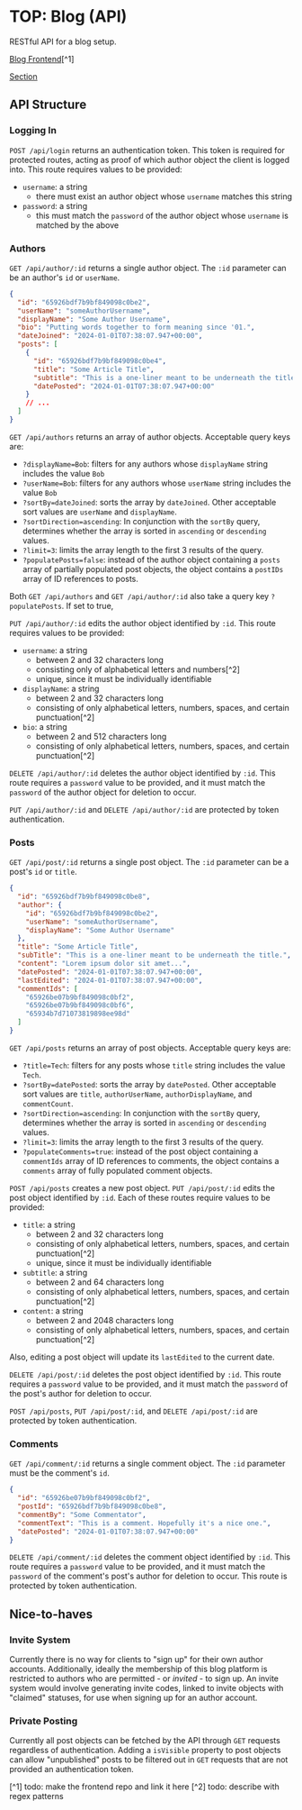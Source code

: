 # TOP: Blog (API)
RESTful API for a blog setup.

[Blog Frontend](#)[^1]

[Section](https://www.theodinproject.com/lessons/nodejs-blog-api)

## API Structure

### Logging In
`POST /api/login` returns an authentication token. This token is required for protected routes, acting as proof of which author object the client is logged into. This route requires values to be provided:
- `username`: a string 
  - there must exist an author object whose `username` matches this string
- `password`: a string
  - this must match the `password` of the author object whose `username` is matched by the above

### Authors
`GET /api/author/:id` returns a single author object. The `:id` parameter can be an author's `id` or `userName`.
```json
{
  "id": "65926bdf7b9bf849098c0be2",
  "userName": "someAuthorUsername",
  "displayName": "Some Author Username",
  "bio": "Putting words together to form meaning since '01.",
  "dateJoined": "2024-01-01T07:38:07.947+00:00",
  "posts": [
    {
      "id": "65926bdf7b9bf849098c0be4",
      "title": "Some Article Title",
      "subtitle": "This is a one-liner meant to be underneath the title.",
      "datePosted": "2024-01-01T07:38:07.947+00:00"
    }
    // ...
  ]
}
```
`GET /api/authors` returns an array of author objects. Acceptable query keys are:
- `?displayName=Bob`: filters for any authors whose `displayName` string includes the value `Bob`
- `?userName=Bob`: filters for any authors whose `userName` string includes the value `Bob`
- `?sortBy=dateJoined`: sorts the array by `dateJoined`. Other acceptable sort values are `userName` and `displayName`.
- `?sortDirection=ascending`: In conjunction with the `sortBy` query, determines whether the array is sorted in `ascending` or `descending` values.
- `?limit=3`: limits the array length to the first 3 results of the query.
- `?populatePosts=false`: instead of the author object containing a `posts` array of partially populated post objects, the object contains a `postIDs` array of ID references to posts.

Both `GET /api/authors` and `GET /api/author/:id` also take a query key `?populatePosts`. If set to true,

<!-- `POST /api/authors` creates a new author object. This route requires values to be provided:
- `username`: a string
  - between 2 and 32 characters long
  - consisting only of alphabetical letters and numbers[^2]
  - unique, since it must be individually identifiable
- `password`: a string
  - no less than 8 characters long

This route returns an authentication token for the new author account, and requires for there *not* to be a token already present on the client side (that is, you shouldn't sign up if you're already logged in). -->

`PUT /api/author/:id` edits the author object identified by `:id`. This route requires values to be provided:
- `username`: a string
  - between 2 and 32 characters long
  - consisting only of alphabetical letters and numbers[^2]
  - unique, since it must be individually identifiable
- `displayName`: a string
  - between 2 and 32 characters long
  - consisting of only alphabetical letters, numbers, spaces, and certain punctuation[^2]
- `bio`: a string
  - between 2 and 512 characters long
  - consisting of only alphabetical letters, numbers, spaces, and certain punctuation[^2]

`DELETE /api/author/:id` deletes the author object identified by `:id`. This route requires a `password` value to be provided, and it must match the `password` of the author object for deletion to occur.

`PUT /api/author/:id` and `DELETE /api/author/:id` are protected by token authentication.

### Posts
`GET /api/post/:id` returns a single post object. The `:id` parameter can be a post's `id` or `title`.
```json
{
  "id": "65926bdf7b9bf849098c0be8",
  "author": {
    "id": "65926bdf7b9bf849098c0be2",
    "userName": "someAuthorUsername",
    "displayName": "Some Author Username"
  },
  "title": "Some Article Title",
  "subTitle": "This is a one-liner meant to be underneath the title.",
  "content": "Lorem ipsum dolor sit amet...",
  "datePosted": "2024-01-01T07:38:07.947+00:00",
  "lastEdited": "2024-01-01T07:38:07.947+00:00",
  "commentIds": [
    "65926be07b9bf849098c0bf2",
    "65926be07b9bf849098c0bf6",
    "65934b7d71073819898ee98d"
  ]
}
```
`GET /api/posts` returns an array of post objects. Acceptable query keys are:
- `?title=Tech`: filters for any posts whose `title` string includes the value `Tech`.
- `?sortBy=datePosted`: sorts the array by `datePosted`. Other acceptable sort values are `title`, `authorUserName`, `authorDisplayName`, and `commentCount`.
- `?sortDirection=ascending`: In conjunction with the `sortBy` query, determines whether the array is sorted in `ascending` or `descending` values.
- `?limit=3`: limits the array length to the first 3 results of the query.
- `?populateComments=true`: instead of the post object containing a `commentIds` array of ID references to comments, the object contains a `comments` array of fully populated comment objects.

`POST /api/posts` creates a new post object. `PUT /api/post/:id` edits the post object identified by `:id`. Each of these routes require values to be provided:
- `title`: a string
  - between 2 and 32 characters long
  - consisting of only alphabetical letters, numbers, spaces, and certain punctuation[^2]
  - unique, since it must be individually identifiable
- `subtitle`: a string
  - between 2 and 64 characters long
  - consisting of only alphabetical letters, numbers, spaces, and certain punctuation[^2]
- `content`: a string
  - between 2 and 2048 characters long
  - consisting of only alphabetical letters, numbers, spaces, and certain punctuation[^2]

Also, editing a post object will update its `lastEdited` to the current date.

`DELETE /api/post/:id` deletes the post object identified by `:id`. This route requires a `password` value to be provided, and it must match the `password` of the post's author for deletion to occur.

`POST /api/posts`, `PUT /api/post/:id`, and `DELETE /api/post/:id` are protected by token authentication.

### Comments
`GET /api/comment/:id` returns a single comment object. The `:id` parameter must be the comment's `id`.
```json
{
  "id": "65926be07b9bf849098c0bf2",
  "postId": "65926bdf7b9bf849098c0be8",
  "commentBy": "Some Commentator",
  "commentText": "This is a comment. Hopefully it's a nice one.",
  "datePosted": "2024-01-01T07:38:07.947+00:00"
}
```
`DELETE /api/comment/:id` deletes the comment object identified by `:id`. This route requires a `password` value to be provided, and it must match the `password` of the comment's post's author for deletion to occur. This route is protected by token authentication.

## Nice-to-haves
### Invite System
Currently there is no way for clients to "sign up" for their own author accounts. Additionally, ideally the membership of this blog platform is restricted to authors who are permitted - or *invited* - to sign up. An invite system would involve generating invite codes, linked to invite objects with "claimed" statuses, for use when signing up for an author account.
### Private Posting
Currently all post objects can be fetched by the API through `GET` requests regardless of authentication. Adding a `isVisible` property to post objects can allow "unpublished" posts to be filtered out in `GET` requests that are not provided an authentication token.

[^1] todo: make the frontend repo and link it here
[^2] todo: describe with regex patterns